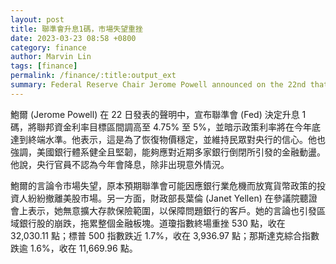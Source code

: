 ```yaml
---
layout: post
title: 聯準會升息1碼，市場失望重挫
date: 2023-03-23 08:58 +0800
category: finance
author: Marvin Lin
tags: [finance]
permalink: /finance/:title:output_ext
summary: Federal Reserve Chair Jerome Powell announced on the 22nd that the Fed has decided to raise interest rates by 1 basis point, adjusting the federal funds rate target range to 4.75% to 5%, and indicating that policy rates will reach a terminal level by the end of the year. Powell stated that this was to restore price stability and maintain public confidence in the central bank, and emphasized that the US banking system is sound and resilient enough to handle recent financial turmoil caused by multiple bank failures. His remarks disappointed the market, as investors who had expected the Fed to loosen monetary policy in response to the banking crisis began withdrawing from the US stock market. Meanwhile, Treasury Secretary Janet Yellen stated at a Senate hearing that she had no intention of expanding deposit insurance coverage to protect customers of troubled banks, which also triggered a sell-off in regional bank stocks and dragged down the entire financial sector. The Dow Jones Industrial Average fell 530 points to close at 32,030.11, the S&P 500 index fell nearly 1.7% to close at 3,936.97, and the Nasdaq Composite Index fell more than 1.6% to close at 11,669.96.
---
```


鮑爾 (Jerome Powell) 在 22 日發表的聲明中，宣布聯準會 (Fed) 決定升息 1 碼，將聯邦資金利率目標區間調高至 4.75% 至 5%，並暗示政策利率將在今年底達到終端水準。他表示，這是為了恢復物價穩定，並維持民眾對央行的信心。他也強調，美國銀行體系健全且堅韌，能夠應對近期多家銀行倒閉所引發的金融動盪。他說，央行官員不認為今年會降息，除非出現意外情況。

鮑爾的言論令市場失望，原本預期聯準會可能因應銀行業危機而放寬貨幣政策的投資人紛紛撤離美股市場。另一方面，財政部長葉倫 (Janet Yellen) 在參議院聽證會上表示，她無意擴大存款保險範圍，以保障問題銀行的客戶。她的言論也引發區域銀行股的崩跌，拖累整個金融板塊。道瓊指數終場重挫 530 點，收在 32,030.11 點；標普 500 指數跌近 1.7%，收在 3,936.97 點；那斯達克綜合指數跌逾 1.6%，收在 11,669.96 點。